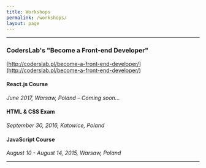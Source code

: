 ```yaml
---
title: Workshops
permalink: /workshops/
layout: page
---
```


---

### CodersLab's "Become a Front-end Developer"
[http://coderslab.pl/become-a-front-end-developer/](http://coderslab.pl/become-a-front-end-developer/)

#### React.js Course
_June 2017, Warsaw, Poland – Coming soon..._

#### HTML & CSS Exam 
_September 30, 2016, Katowice, Poland_

#### JavaScript Course
_August 10 - August 14, 2015, Warsaw, Poland_

---
